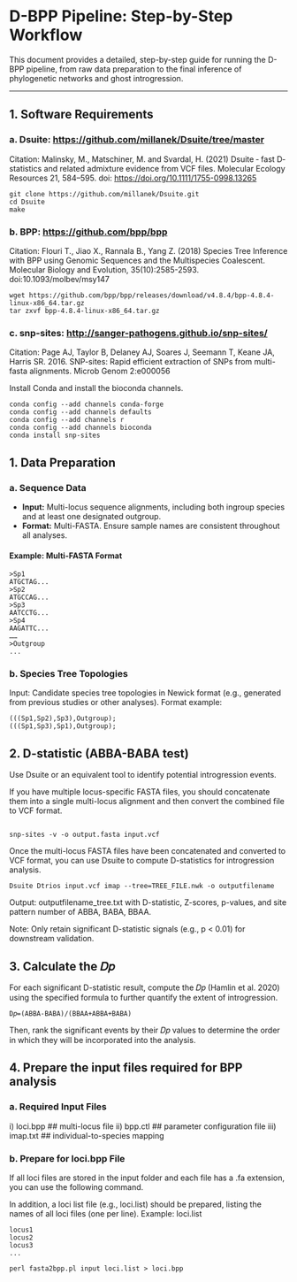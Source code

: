 
# D-BPP Pipeline: Step-by-Step Workflow

This document provides a detailed, step-by-step guide for running the D-BPP pipeline, from raw data preparation to the final inference of phylogenetic networks and ghost introgression.

---
## 1. Software Requirements
### a. Dsuite: https://github.com/millanek/Dsuite/tree/master
Citation: Malinsky, M., Matschiner, M. and Svardal, H. (2021) Dsuite ‐ fast D‐statistics and related admixture evidence from VCF files. Molecular Ecology Resources 21, 584–595. doi: https://doi.org/10.1111/1755-0998.13265

```
git clone https://github.com/millanek/Dsuite.git
cd Dsuite
make
```
### b. BPP: https://github.com/bpp/bpp
Citation: Flouri T., Jiao X., Rannala B., Yang Z. (2018) Species Tree Inference with BPP using Genomic Sequences and the Multispecies Coalescent. Molecular Biology and Evolution, 35(10):2585-2593. doi:10.1093/molbev/msy147
```
wget https://github.com/bpp/bpp/releases/download/v4.8.4/bpp-4.8.4-linux-x86_64.tar.gz
tar zxvf bpp-4.8.4-linux-x86_64.tar.gz
```
### c. snp-sites: http://sanger-pathogens.github.io/snp-sites/
Citation: Page AJ, Taylor B, Delaney AJ, Soares J, Seemann T, Keane JA, Harris SR. 2016. SNP-sites: Rapid efficient extraction of SNPs from multi-fasta alignments. Microb Genom 2:e000056

Install Conda and install the bioconda channels.
```
conda config --add channels conda-forge
conda config --add channels defaults
conda config --add channels r
conda config --add channels bioconda
conda install snp-sites
```

## 1. Data Preparation

### a. Sequence Data

- **Input:** Multi-locus sequence alignments, including both ingroup species and at least one designated outgroup.
- **Format:** Multi-FASTA. Ensure sample names are consistent throughout all analyses.

#### Example: Multi-FASTA Format

```
>Sp1
ATGCTAG...
>Sp2
ATGCCAG...
>Sp3
AATCCTG...
>Sp4
AAGATTC...
……
>Outgroup
...
```
### b. Species Tree Topologies
Input: Candidate species tree topologies in Newick format (e.g., generated from previous studies or other analyses).
Format example:
```
(((Sp1,Sp2),Sp3),Outgroup);
(((Sp1,Sp3),Sp1),Outgroup);
```

## 2. D-statistic (ABBA-BABA test)

Use Dsuite or an equivalent tool to identify potential introgression events.

If you have multiple locus-specific FASTA files, you should concatenate them into a single multi-locus alignment and then convert the combined file to VCF format.

```

snp-sites -v -o output.fasta input.vcf
```

Once the multi-locus FASTA files have been concatenated and converted to VCF format, you can use Dsuite to compute D-statistics for introgression analysis.

```
Dsuite Dtrios input.vcf imap --tree=TREE_FILE.nwk -o outputfilename
```
Output: outputfilename_tree.txt with D-statistic, Z-scores, p-values, and site pattern number of ABBA, BABA, BBAA.

Note: Only retain significant D-statistic signals (e.g., p < 0.01) for downstream validation.

## 3. Calculate the 𝐷𝑝
For each significant D-statistic result, compute the 𝐷𝑝 (Hamlin et al. 2020) using the specified formula to further quantify the extent of introgression.

```
D𝑝=(ABBA-BABA)/(BBAA+ABBA+BABA)

```
Then, rank the significant events by their 𝐷𝑝 values to determine the order in which they will be incorporated into the analysis.

## 4. Prepare the input files required for BPP analysis

### a. Required Input Files
i)   loci.bpp   ## multi-locus file
ii)  bpp.ctl    ## parameter configuration file
iii) imap.txt   ## individual-to-species mapping

### b. Prepare for loci.bpp File

If all loci files are stored in the input folder and each file has a .fa extension, you can use the following command.

In addition, a loci list file (e.g., loci.list) should be prepared, listing the names of all loci files (one per line). 
Example: loci.list
```
locus1
locus2
locus3
...

```


```
perl fasta2bpp.pl input loci.list > loci.bpp
```






